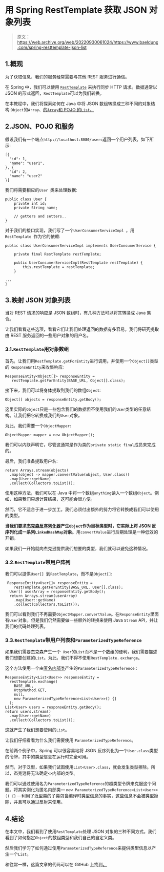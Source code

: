 # 用 Spring RestTemplate 获取 JSON 对象列表

> 原文：<https://web.archive.org/web/20220930061024/https://www.baeldung.com/spring-resttemplate-json-list>

## 1.概观

为了获取信息，我们的服务经常需要与其他 REST 服务进行通信。

在 Spring 中，我们可以使用 [`RestTemplate`](/web/20221126231529/https://www.baeldung.com/rest-template) 来执行同步 HTTP 请求。数据通常以 JSON 的形式返回，`RestTemplate`可以为我们转换。

在本教程中，我们将探索如何在 Java 中将 JSON 数组转换成三种不同的对象结构:`Object`的`Array`、[的`Array`和 POJO 的`List`。](/web/20221126231529/https://www.baeldung.com/java-pojo-class#what-is-a-pojo)

## 2.JSON、POJO 和服务

假设我们有一个端点`http://localhost:8080/users`返回一个用户列表，如下所示:

```
[{
  "id": 1,
  "name": "user1",
}, {
  "id": 2,
  "name": "user2"
}]
```

我们将需要相应的`User `类来处理数据:

```
public class User {
    private int id;
    private String name;

    // getters and setters..
}
```

对于我们的接口实现，我们写了一个`UserConsumerServiceImpl `，用`RestTemplate `作为它的依赖:

```
public class UserConsumerServiceImpl implements UserConsumerService {

    private final RestTemplate restTemplate;

    public UserConsumerServiceImpl(RestTemplate restTemplate) {
        this.restTemplate = restTemplate;
    }

...
}
```

## 3.映射 JSON 对象列表

当对 REST 请求的响应是 JSON 数组时，有几种方法可以将其转换成 Java 集合。

让我们看看这些选项，看看它们让我们处理返回的数据有多容易。我们将研究提取由 REST 服务返回的一些用户对象的用户名。

### 3.1.`RestTemplate`用对象数组

首先，让我们用`RestTemplate.getForEntity`进行调用，并使用一个`Object[]`类型的 `ResponseEntity`来收集响应:

```
ResponseEntity<Object[]> responseEntity =
   restTemplate.getForEntity(BASE_URL, Object[].class);
```

接下来，我们可以将身体提取到我们的数组`Object`:

```
Object[] objects = responseEntity.getBody();
```

这里实际的`Object`只是一些包含我们的数据但不使用我们的`User`类型的任意结构。让我们把它转换成我们的`User`对象。

为此，我们需要一个`ObjectMapper`:

```
ObjectMapper mapper = new ObjectMapper();
```

我们可以内联声明它，尽管这通常是作为类的`private static final`成员来完成的。

最后，我们准备提取用户名:

```
return Arrays.stream(objects)
  .map(object -> mapper.convertValue(object, User.class))
  .map(User::getName)
  .collect(Collectors.toList());
```

使用这种方法，我们可以在 Java 中将一个数组`anything`读入一个数组`Object`。例如，如果我们只想计算结果，这可能会很方便。

然而，它不适合于进一步加工。我们必须付出额外的努力将它转换成我们可以使用的类型。

**当我们要求[杰克森反序列化器](/web/20221126231529/https://www.baeldung.com/jackson-object-mapper-tutorial)产生`Object`作为目标类型时，它实际上将 JSON 反序列化成一系列`LinkedHashMap`对象**。用`convertValue`进行后期处理是一种低效的开销。

如果我们一开始就向杰克逊提供我们想要的类型，我们就可以避免这种情况。

### 3.2.`RestTemplate`带用户阵列

我们可以提供`User[] `到`RestTemplate`，而不是`Object[]`:

```
 ResponseEntity<User[]> responseEntity = 
    restTemplate.getForEntity(BASE_URL, User[].class); 
  User[] userArray = responseEntity.getBody();
  return Arrays.stream(userArray) 
    .map(User::getName) 
    .collect(Collectors.toList());
```

我们可以看到我们不再需要`ObjectMapper.convertValue`。在`ResponseEntity`里面有`User`对象。但是我们仍然需要做一些额外的转换来使用 Java `Stream` API，并让我们的代码处理列表。

### 3.3.`RestTemplate`带用户列表和`ParameterizedTypeReference`

如果我们需要杰克森产生一个` User`的`List`而不是一个数组的便利，我们需要描述我们想要创建的`List`。为此，我们不得不使用`RestTemplate.` `exchange`。

这个方法使用一个由[匿名内部类](/web/20221126231529/https://www.baeldung.com/java-anonymous-classes)产生的`ParameterizedTypeReference` :

```
ResponseEntity<List<User>> responseEntity = 
  restTemplate.exchange(
    BASE_URL,
    HttpMethod.GET,
    null,
    new ParameterizedTypeReference<List<User>>() {}
  );
List<User> users = responseEntity.getBody();
return users.stream()
  .map(User::getName)
  .collect(Collectors.toList());
```

这就产生了我们想要使用的`List`。

让我们仔细看看为什么我们需要使用 `ParameterizedTypeReference`。

在前两个例子中，Spring 可以很容易地将 JSON 反序列化为一个`User.class`类型的令牌，其中的类型信息在运行时完全可用。

然而，对于泛型，如果我们试图使用`List<User>.class`，就会发生类型擦除。所以，杰克逊将无法确定`<>`内部的类型。

我们可以通过使用名为`ParameterizedTypeReference`的超类型令牌来克服这个问题。将其实例化为匿名内部类— `new ParameterizedTypeReference<List<User>>() {}` —利用了泛型类的子类包含编译时类型信息的事实，这些信息不会被类型擦除，并且可以通过反射来使用。

## 4.结论

在本文中，我们看到了使用`RestTemplate`处理 JSON 对象的三种不同方式。我们看到了如何指定`Object`的数组类型和我们自己的自定义类。

然后我们学习了如何通过使用`ParameterizedTypeReference`来提供类型信息以产生一个`List`。

和往常一样，这篇文章的代码可以在 GitHub 上找到[。](https://web.archive.org/web/20221126231529/https://github.com/eugenp/tutorials/tree/master/spring-web-modules/spring-resttemplate-2)
